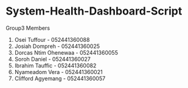 # System-Health-Dashboard-Script
Group3 Members
1. Osei Tuffour - 052441360088
2. Josiah Dompreh - 052441360025
3. Dorcas Ntim Ohenewaa - 052441360055
4. Soroh Daniel - 052441360027
5. Ibrahim Tauffic - 052441360082
6. Nyameadom Vera - 052441360021
7. Clifford Agyemang - 052441360057

